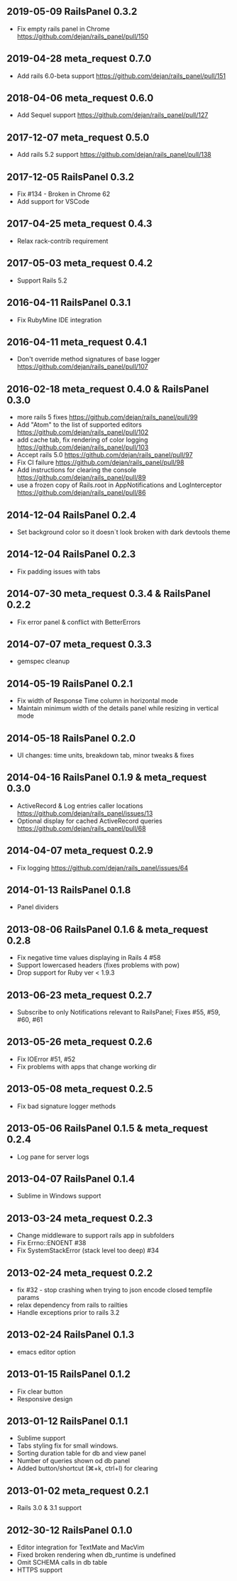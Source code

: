 ## 2019-05-09 RailsPanel 0.3.2
* Fix empty rails panel in Chrome https://github.com/dejan/rails_panel/pull/150

## 2019-04-28 meta_request 0.7.0
* Add rails 6.0-beta support https://github.com/dejan/rails_panel/pull/151

## 2018-04-06 meta_request 0.6.0
* Add Sequel support https://github.com/dejan/rails_panel/pull/127

## 2017-12-07 meta_request 0.5.0
* Add rails 5.2 support https://github.com/dejan/rails_panel/pull/138

## 2017-12-05 RailsPanel 0.3.2
* Fix #134 - Broken in Chrome 62
* Add support for VSCode

## 2017-04-25 meta_request 0.4.3
* Relax rack-contrib requirement

## 2017-05-03 meta_request 0.4.2
* Support Rails 5.2

## 2016-04-11 RailsPanel 0.3.1
* Fix RubyMine IDE integration

## 2016-04-11 meta_request 0.4.1
* Don't override method signatures of base logger https://github.com/dejan/rails_panel/pull/107

## 2016-02-18 meta_request 0.4.0 & RailsPanel 0.3.0
* more rails 5 fixes https://github.com/dejan/rails_panel/pull/99
* Add "Atom" to the list of supported editors https://github.com/dejan/rails_panel/pull/102
* add cache tab, fix rendering of color logging https://github.com/dejan/rails_panel/pull/103
* Accept rails 5.0 https://github.com/dejan/rails_panel/pull/97
* Fix CI failure https://github.com/dejan/rails_panel/pull/98
* Add instructions for clearing the console https://github.com/dejan/rails_panel/pull/89
* use a frozen copy of Rails.root in AppNotifications and LogInterceptor https://github.com/dejan/rails_panel/pull/86

## 2014-12-04 RailsPanel 0.2.4
* Set background color so it doesn`t look broken with dark devtools theme

## 2014-12-04 RailsPanel 0.2.3
* Fix padding issues with tabs

## 2014-07-30 meta_request 0.3.4 & RailsPanel 0.2.2
* Fix error panel & conflict with BetterErrors

## 2014-07-07 meta_request 0.3.3
* gemspec cleanup

## 2014-05-19 RailsPanel 0.2.1
* Fix width of Response Time column in horizontal mode
* Maintain minimum width of the details panel while resizing in vertical mode

## 2014-05-18 RailsPanel 0.2.0
* UI changes: time units, breakdown tab, minor tweaks & fixes

## 2014-04-16 RailsPanel 0.1.9 & meta_request 0.3.0
* ActiveRecord & Log entries caller locations https://github.com/dejan/rails_panel/issues/13
* Optional display for cached ActiveRecord queries https://github.com/dejan/rails_panel/pull/68

## 2014-04-07 meta_request 0.2.9
* Fix logging https://github.com/dejan/rails_panel/issues/64

## 2014-01-13 RailsPanel 0.1.8
* Panel dividers

## 2013-08-06 RailsPanel 0.1.6 & meta_request 0.2.8
* Fix negative time values displaying in Rails 4 #58
* Support lowercased headers (fixes problems with pow)
* Drop support for Ruby ver < 1.9.3

## 2013-06-23 meta_request 0.2.7
* Subscribe to only Notifications relevant to RailsPanel; Fixes #55, #59, #60, #61

## 2013-05-26 meta_request 0.2.6
* Fix IOError #51, #52
* Fix problems with apps that change working dir

## 2013-05-08 meta_request 0.2.5
* Fix bad signature logger methods

## 2013-05-06 RailsPanel 0.1.5 & meta_request 0.2.4
* Log pane for server logs

## 2013-04-07 RailsPanel 0.1.4
* Sublime in Windows support

## 2013-03-24 meta_request 0.2.3
* Change middleware to support rails app in subfolders
* Fix Errno::ENOENT #38
* Fix SystemStackError (stack level too deep) #34

## 2013-02-24 meta_request 0.2.2
* fix #32 - stop crashing when trying to json encode closed tempfile params
* relax dependency from rails to railties
* Handle exceptions prior to rails 3.2

## 2013-02-24 RailsPanel 0.1.3
* emacs editor option

## 2013-01-15 RailsPanel 0.1.2
* Fix clear button
* Responsive design

## 2013-01-12 RailsPanel 0.1.1
* Sublime support
* Tabs styling fix for small windows.
* Sorting duration table for db and view panel
* Number of queries shown od db panel
* Added button/shortcut (⌘+k, ctrl+l) for clearing

## 2013-01-02 meta_request 0.2.1
* Rails 3.0 & 3.1 support

## 2012-30-12 RailsPanel 0.1.0
* Editor integration for TextMate and MacVim
* Fixed broken rendering when db_runtime is undefined
* Omit SCHEMA calls in db table
* HTTPS support
